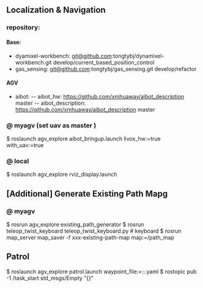 ## Localization & Navigation

### repository:

#### Base: 
- dyamixel-workbench:  git@github.com:tongtybj/dynamixel-workbench.git develop/current_based_position_control
- gas_sensing: git@github.com:tongtybj/gas_sensing.git develop/refactor

#### AGV

- aibot:
  -- aibot_hw: https://github.com/xmhuaway/aibot_description master
  -- aibot_description: https://github.com/xmhuaway/aibot_description master


### @ myagv (set uav as master )
$ roslaunch agv_explore aibot_bringup.launch livox_hw:=true with_uav:=true

### @ local
$ roslaunch agv_explore rviz_display.launch


## [Additional] Generate Existing Path Mapg

### @ myagv
$ rosrun agv_explore existing_path_generator
$ rosrun teleop_twist_keyboard teleop_twist_keyboard.py # keyboard
$ rosrun map_server map_saver -f xxx-existing-path-map map:=/path_map

## Patrol 

$ roslaunch agv_explore patrol.launch waypoint_file:=::.yaml
$ rostopic pub -1 /task_start std_msgs/Empty "{}"